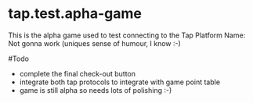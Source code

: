 # tap.test.apha-game
This is the alpha game used to test connecting to the Tap Platform
Name: Not gonna work (uniques sense of humour, I know :-) 

#Todo
- complete the final check-out button
- integrate both tap protocols to integrate with game point table
- game is still alpha so needs lots of polishing :-)
